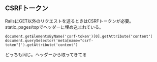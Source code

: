 ## CSRFトークン

RailsにGET以外のリクエストを送るときはCSRFトークンが必要。
static_pages/topでヘッダーに埋め込まれている。

```
document.getElementsByName('csrf-token')[0].getAttribute('content')
document.querySelector('meta[name="csrf-token"]').getAttribute('content')
```

どっちも同じ。ヘッダーから取ってきてる
